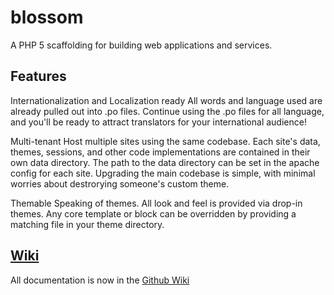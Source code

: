 blossom
=======

A PHP 5 scaffolding for building web applications and services.

## Features
Internationalization and Localization ready
All words and language used are already pulled out into .po files.  Continue using the .po files for all language, and you'll be ready to attract translators for your international audience!

Multi-tenant
Host multiple sites using the same codebase.  Each site's data, themes, sessions, and other code implementations are contained in their own data directory.  The path to the data directory can be set in the apache config for each site.  Upgrading the main codebase is simple, with minimal worries about destrorying someone's custom theme.

Themable
Speaking of themes.  All look and feel is provided via drop-in themes.  Any core template or block can be overridden by providing a matching file in your theme directory.



## [Wiki](https://github.com/City-of-Bloomington/blossom/wiki)
All documentation is now in the [Github Wiki](https://github.com/City-of-Bloomington/blossom/wiki)